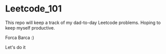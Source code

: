 # Leetcode_101
This repo will keep a track of my dad-to-day Leetcode problems. Hoping to keep myself productive.

Forca Barca :)

Let's do it 
